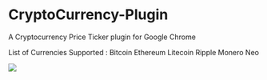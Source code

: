 # CryptoCurrency-Plugin

A Cryptocurrency Price Ticker plugin for Google Chrome

List of Currencies Supported :
Bitcoin
Ethereum
Litecoin
Ripple
Monero
Neo

<img src="https://i.imgur.com/vaKeS5q.png">

